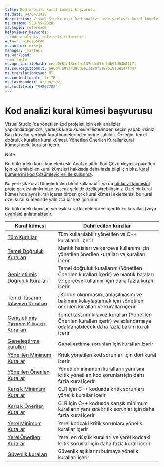 ```yaml
---
title: Kod analizi kural kümesi başvurusu
ms.date: 04/04/2018
description: Visual Studio eski kod analizi 'nde yerleşik kural kümeleri hakkında bilgi edinin. Kural kümelerindeki kaynakları görün. Bu kümeleri özelleştirilmiş kural kümelerinde nasıl kullanacağınızı öğrenin.
ms.custom: SEO-VS-2020
ms.topic: reference
helpviewer_keywords:
- code analysis, rule sets reference
author: mikejo5000
ms.author: mikejo
manager: jmartens
ms.workload:
- multiple
ms.openlocfilehash: cead2d51a13ce4ec137edcd55c7db91d84b04f7f
ms.sourcegitcommit: ae6d47b09a439cd0e13180f5e89510e3e347fd47
ms.translationtype: MT
ms.contentlocale: tr-TR
ms.lasthandoff: 02/08/2021
ms.locfileid: "99867782"
---
```

# <a name="code-analysis-rule-set-reference"></a>Kod analizi kural kümesi başvurusu

Visual Studio 'da yönetilen kod projeleri için eski analizler yapılandırdığınızda, yerleşik *kural kümeleri* listesinden seçim yapabilirsiniz. Bazı kurallar yerleşik kural kümelerinden birine dahildir. Örneğin, temel doğruluk kuralları kural kümesi, Yönetilen Önerilen Kurallar kural kümesindeki kuralları içerir.

> [!NOTE]
> Bu bölümdeki kural kümeleri eski Analize aittir. Kod Çözümleyicisi paketleri için kullanılabilen kural kümeleri hakkında daha fazla bilgi için bkz. [kural kümelerini kod Çözümleyicileri Ile kullanma](/dotnet/fundamentals/code-analysis/code-quality-rule-options).

Bu yerleşik kural kümelerinden birini kullanabilir ya da [bir kural kümesini](../code-quality/how-to-create-a-custom-rule-set.md) proje gereksinimlerinize uyacak şekilde özelleştirebilirsiniz. Özel bir kural kümesinde aynı kuralı içeren birden çok kural kümesi eklerseniz, bu kural özel kural kümesinde yalnızca bir kez görünür.

Bu bölümdeki konular, yerleşik kural kümelerini ve içerdikleri kuralları (veya uyarıları) anlatmaktadır.

| Kural kümesi | Dahil edilen kurallar |
| - | - |
| [Tüm Kurallar](all-rules-rule-set.md) | Tüm kullanılabilir yönetilen ve C++ kurallarını içerir |
| [Temel Doğruluk Kuralları](basic-correctness-rules-rule-set-for-managed-code.md) | Mantık hataları ve çerçeve kullanımı için yönetilen önerilen kuralları ve kuralları içerir |
| [Genişletilmiş Doğruluk Kuralları](extended-correctness-rules-rule-set-for-managed-code.md) | Temel doğruluk kurallarını (Yönetilen Önerilen kuralları içerir) ve mantık hataları ve çerçeve kullanımı için daha fazla kuralı içerir |
| [Temel Tasarım Kılavuzu Kuralları](basic-design-guideline-rules-rule-set-for-managed-code.md) | , Kodun okunmasını, anlaşılmasını ve bakımını kolaylaştırmak için yönetilen önerilen kuralları ve kuralları içerir |
| [Genişletilmiş Tasarım Kılavuzu Kuralları](extended-design-guidelines-rules-rule-set-for-managed-code.md) | Temel tasarım kılavuz kuralları (Yönetilen Önerilen kuralları içerir) ve adlandırmaya odaklanabilecek daha fazla bakım kuralı içerir |
| [Genelleştirme kuralları](globalization-rules-rule-set-for-managed-code.md) | Genelleştirme sorunları için kuralları içerir |
| [Yönetilen Minimum Kurallar](managed-minimum-rules-rule-set-for-managed-code.md) | Kritik yönetilen kod sorunları için dört kural içerir |
| [Yönetilen Önerilen Kurallar](managed-recommended-rules-rule-set-for-managed-code.md) | Yönetilen minimum kuralların yanı sıra kritik yönetilen kod sorunları için daha fazla kural içerir |
| [Karışık Minimum Kurallar](mixed-minimum-rules-rule-set.md) | CLR için C++ kodunda kritik sorunlara yönelik kurallar içerir |
| [Karışık Önerilen Kurallar](mixed-recommended-rules-rule-set.md) | CLR için C++ kodunda karışık minimum kuralların yanı sıra kritik sorunlar için daha fazla kural içerir |
| [Yerel Minimum Kurallar](native-minimum-rules-rule-set.md) | Yerel koddaki kritik sorunlara yönelik kurallar içerir |
| [Yerel Önerilen Kurallar](native-recommended-rules-rule-set.md) | Yerel en düşük kuralları ve yerel koddaki kritik sorunlar için daha fazla kuralı içerir |
| [Güvenlik kuralları](security-rules-rule-set-for-managed-code.md) | Güvenlik açıklarını bulmaya yönelik kuralları içerir |